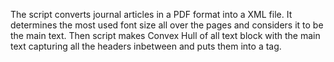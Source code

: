 The script converts journal articles in a PDF format into a XML file. It determines the most used font size all over the pages and considers it to be the main text. Then script makes Convex Hull of all text block with the main text capturing all the headers inbetween and puts them into a <body> tag. 
